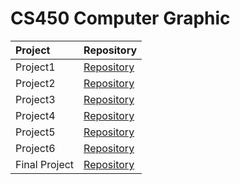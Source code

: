 # CS450 Computer Graphic

|Project|Repository|
|:-------------|:-------------|
|Project1|[Repository](https://github.com/ambacc244/cs450_computer_graphics/Project1)|
|Project2|[Repository](https://github.com/ambacc244/cs450_computer_graphics/Project2)|
|Project3|[Repository](https://github.com/ambacc244/cs450_computer_graphics/Project3)|
|Project4|[Repository](https://github.com/ambacc244/cs450_computer_graphics/Project4)|
|Project5|[Repository](https://github.com/ambacc244/cs450_computer_graphics/Project5)|
|Project6|[Repository](https://github.com/ambacc244/cs450_computer_graphics/Project6)|
|Final Project|[Repository](https://github.com/ambacc244/cs450_computer_graphics/FinalProject)|
